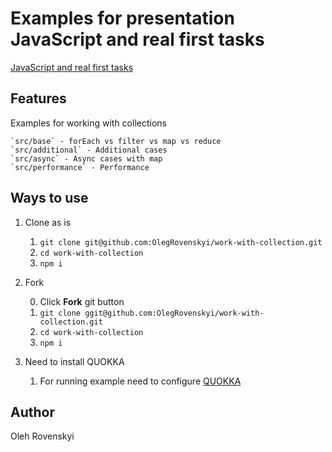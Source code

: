 # Examples for presentation JavaScript and real first tasks

[JavaScript and real first tasks]('https://slides.com/olegrovenskyi/javascript-and-real-first-tasks')

## Features
Examples for working with collections

    `src/base` - forEach vs filter vs map vs reduce
    `src/additional` - Additional cases
    `src/async` - Async cases with map
    `src/performance` - Performance
 
## Ways to use

1. Clone as is

    1. `git clone git@github.com:OlegRovenskyi/work-with-collection.git`
    2. `cd work-with-collection`
    3. `npm i`
2. Fork

    0. Click **Fork** git button
    1. `git clone ggit@github.com:OlegRovenskyi/work-with-collection.git`
    2. `cd work-with-collection`
    3. `npm i`
3. Need to install QUOKKA

    1. For running example need to configure [QUOKKA]('https://quokkajs.com/docs/#getting-started')

    
## Author
Oleh Rovenskyi
